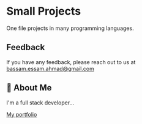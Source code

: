 
# Small Projects

One file projects in many programming languages.

## Feedback

If you have any feedback, please reach out to us at <bassam.essam.ahmad@gmail.com>

## 🚀 About Me

I'm a full stack developer...

[My portfolio](https://bassamahmad.netlify.app)
